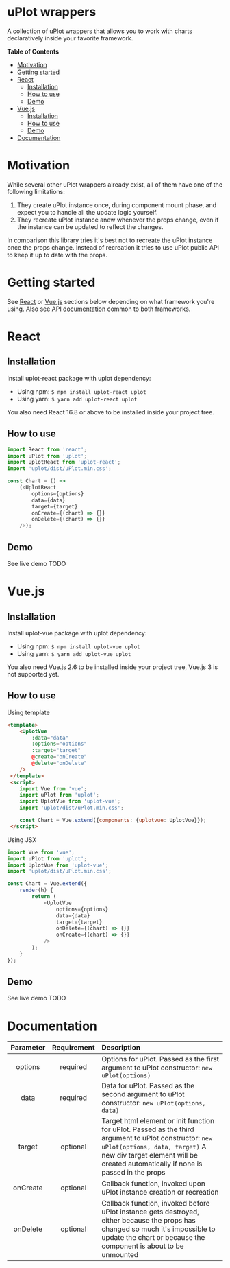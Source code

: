# uPlot wrappers


A collection of [uPlot](https://github.com/leeoniya/uPlot "uPlot") wrappers that allows you to work with charts declaratively inside your favorite framework.

**Table of Contents**

- [Motivation](#motivation)
- [Getting started](#getting-started)
- [React](#react)
    - [Installation](#installation)
    - [How to use](#how-to-use)
    - [Demo](#demo)
- [Vue.js](#vuejs)
    - [Installation](#installation-1)
    - [How to use](#how-to-use-1)
    - [Demo](#demo-1)
- [Documentation](#documentation)

# Motivation

While several other uPlot wrappers already exist, all of them have one of the following limitations:
1. They create uPlot instance once, during component mount phase, and expect you to handle all the update logic yourself.
2. They recreate uPlot instance anew whenever the props change, even if the instance can be updated to reflect the changes.

In comparison this library tries it's best not to recreate the uPlot instance once the props change. Instead of recreation it tries to use uPlot public API to keep it up to date with the props.

# Getting started

See [React](#react) or [Vue.js](#vuejs) sections below depending on what framework you're using.
Also see API [documentation](#documentation) common to both frameworks.

# React
## Installation
Install uplot-react package with uplot dependency:
- Using npm: `$ npm install uplot-react uplot`
- Using yarn: `$ yarn add uplot-react uplot`

You also need React 16.8 or above to be installed inside your project tree.

## How to use
```javascript
import React from 'react';
import uPlot from 'uplot';
import UplotReact from 'uplot-react';
import 'uplot/dist/uPlot.min.css';

const Chart = () =>
    (<UplotReact
        options={options}
        data={data}
        target={target}
        onCreate={(chart) => {}}
        onDelete={(chart) => {}}
    />);
```
## Demo
See live demo TODO

# Vue.js

## Installation
Install uplot-vue package with uplot dependency:
- Using npm: `$ npm install uplot-vue uplot`
- Using yarn: `$ yarn add uplot-vue uplot`

You also need Vue.js 2.6 to be installed inside your project tree, Vue.js 3 is not supported yet.

## How to use
Using template
```html
<template>
    <UplotVue
        :data="data"
        :options="options"
        :target="target"
        @create="onCreate"
        @delete="onDelete"
    />
 </template>
 <script>
    import Vue from 'vue';
    import uPlot from 'uplot';
    import UplotVue from 'uplot-vue';
    import 'uplot/dist/uPlot.min.css';

    const Chart = Vue.extend({components: {uplotvue: UplotVue}});
 </script>
```
Using JSX
```javascript
import Vue from 'vue';
import uPlot from 'uplot';
import UplotVue from 'uplot-vue';
import 'uplot/dist/uPlot.min.css';

const Chart = Vue.extend({
    render(h) {
        return (
            <UplotVue
                options={options}
                data={data}
                target={target}
                onDelete={(chart) => {}}
                onCreate={(chart) => {}}
            />
        );
    }
});
```
## Demo
See live demo TODO

# Documentation
| Parameter | Requirement | Description |
|:-----:|:--:|:----------------------------|
| options  |required|Options for uPlot. Passed as the first argument to uPlot constructor: `new uPlot(options)`|
| data  |required|Data for uPlot. Passed as the second argument to uPlot constructor: `new uPlot(options, data)` |
| target  |optional|Target html element or init function for uPlot. Passed as the third argument to uPlot constructor: `new uPlot(options, data, target)` A new div target element will be created automatically if none is passed in the props|
| onCreate  |optional|Callback function, invoked upon uPlot instance creation or recreation|
| onDelete  |optional|Callback function, invoked before uPlot instance gets destroyed, either because the props has changed so much it's impossible to update the chart or because the component is about to be unmounted|
